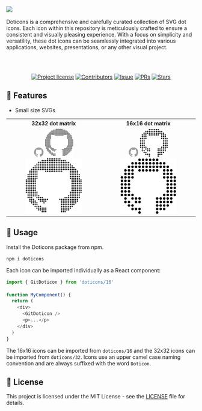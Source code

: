 <img src="https://res.cloudinary.com/practicaldev/image/fetch/s--qlW9GhCB--/c_limit%2Cf_auto%2Cfl_progressive%2Cq_auto%2Cw_800/https://dev-to-uploads.s3.amazonaws.com/uploads/articles/9qrm2oxx2ntsfhdfqkuu.png"/>
<br />

Doticons is a comprehensive and carefully curated collection of SVG dot icons.
Each icon within this repository is meticulously crafted to ensure a consistent and visually pleasing experience. 
With a focus on simplicity and versatility, these dot icons can be seamlessly integrated into various applications, websites, presentations, or any other visual project.

<br /> 

<div align="center">
<br />

[![Project license](https://img.shields.io/github/license/eduardconstantin/doticons?style=flat-square)](LICENSE)
[![Contributors](https://img.shields.io/github/contributors/eduardconstantin/doticons?style=flat-square)](https://github.com/eduardconstantin/doticons/graphs/contributors)
[![Issue](https://img.shields.io/github/issues/eduardconstantin/doticons?style=flat-square)](https://github.com/eduardconstantin/doticons/issues)
[![PRs](https://img.shields.io/github/issues-pr/eduardconstantin/doticons?style=flat-square)](https://github.com/eduardconstantin/doticons/pulls)
[![Stars](https://img.shields.io/github/stars/eduardconstantin/doticons?style=flat-square)](https://github.com/eduardconstantin/doticons/stargazers)

</div>

## 🌟 Features

- Small size SVGs
<table>
    <tr>
      <th>32x32 dot matrix</th>
      <th>16x16 dot matrix</th>
    </tr>
    <tr>
      <td valign="center" align="center" >
        <img width="25px" background="red" src="https://github.com/eduardconstantin/doticons/blob/main/src/32/github.svg"/>
        <img width="75px" src="https://github.com/eduardconstantin/doticons/blob/main/src/32/github.svg"/>
        <img width="150px" src="https://github.com/eduardconstantin/doticons/blob/main/src/32/github.svg"/>
      </td>
      <td valign="center" align="center">
        <img width="25px" src="https://github.com/eduardconstantin/doticons/blob/main/src/16/github.svg"/>
        <img width="75px" style="background: #fff" src="https://github.com/eduardconstantin/doticons/blob/main/src/16/github.svg"/>
        <img width="150px" src="https://github.com/eduardconstantin/doticons/blob/main/src/16/github.svg"/>
      </td>
    </tr>
</table>

## 🌱 Usage

Install the Doticons package from npm.

```sh
npm i doticons
```

Each icon can be imported individually as a React component:

```js
import { GitDoticon } from 'doticons/16'

function MyComponent() {
  return (
    <div>
      <GitDoticon />
      <p>...</p>
    </div>
  )
}
```

The 16x16 icons can be imported from `doticons/16` and the 32x32 icons can be imported from `doticons/32`.
Icons use an upper camel case naming convention and are always suffixed with the word `Doticon`.

## 📜 License

This project is licensed under the MIT License - see the [LICENSE](LICENSE) file for details.
